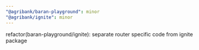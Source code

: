 ```yaml
---
"@agribank/baran-playground": minor
"@agribank/ignite": minor
---
```


refactor(baran-playground/ignite): separate router specific code from ignite package
